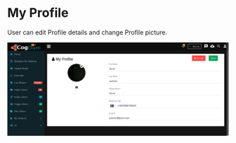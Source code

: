 # My Profile

User can edit Profile details and change Profile picture.

![](../.gitbook/assets/image%20%28126%29.png)

